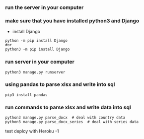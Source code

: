 ### run the server in your computer






### make sure that you have installed python3 and Django
- install Django
```
python -m pip install Django
#or
python3 -m pip install Django
```

### run server in your computer
```
python3 manage.py runserver
```

### using pandas to parse xlsx and write into sql 
```
pip3 install pandas
```

### run commands to parse xlsx and write data into sql
```
python3 manage.py parse_docx  # deal with country data
python3 manage.py parse_docx_series  # deal with series data
```


test deploy with Heroku -1

